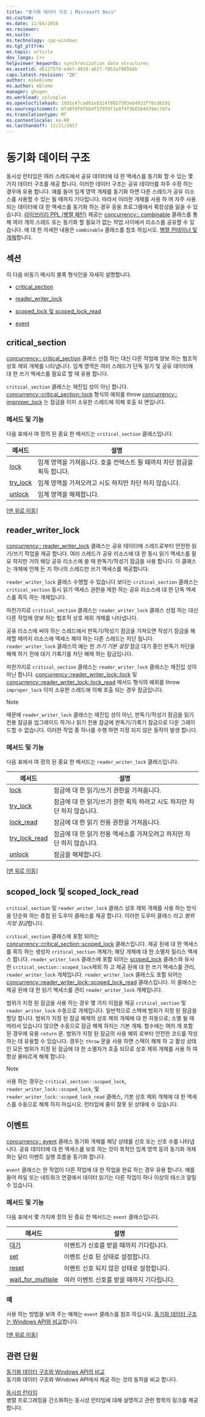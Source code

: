 ```yaml
---
title: "동기화 데이터 구조 | Microsoft Docs"
ms.custom: 
ms.date: 11/04/2016
ms.reviewer: 
ms.suite: 
ms.technology: cpp-windows
ms.tgt_pltfrm: 
ms.topic: article
dev_langs: C++
helpviewer_keywords: synchronization data structures
ms.assetid: d612757d-e4b7-4019-a627-f853af085b8b
caps.latest.revision: "26"
author: mikeblome
ms.author: mblome
manager: ghogen
ms.workload: cplusplus
ms.openlocfilehash: 1dd1c47cad01e0324f8027593eb4933f70cd6191
ms.sourcegitcommit: 8fa8fdf0fbb4f57950f1e8f4f9b81b4d39ec7d7a
ms.translationtype: MT
ms.contentlocale: ko-KR
ms.lasthandoff: 12/21/2017
---
```

# <a name="synchronization-data-structures"></a>동기화 데이터 구조
동시성 런타임은 여러 스레드에서 공유 데이터에 대 한 액세스를 동기화 할 수 있는 몇 가지 데이터 구조를 제공 합니다. 이러한 데이터 구조는 공유 데이터를 자주 수정 하는 경우에 유용 합니다. 예를 들어 임계 영역 개체를 동기화 하면 다른 스레드가 공유 리소스를 사용할 수 있는 될 때까지 기다립니다. 따라서 이러한 개체를 사용 하 여 자주 사용 되는 데이터에 대 한 액세스를 동기화 하는 경우 응용 프로그램에서 확장성을 잃을 수 있습니다. [라이브러리 PPL (병렬 패턴)](../../parallel/concrt/parallel-patterns-library-ppl.md) 제공는 [concurrency:: combinable](../../parallel/concrt/reference/combinable-class.md) 클래스를 통해 여러 개의 스레드 또는 동기화 할 필요가 없는 작업 사이에서 리소스를 공유할 수 있습니다. 에 대 한 자세한 내용은 `combinable` 클래스를 참조 하십시오. [병렬 컨테이너 및 개체](../../parallel/concrt/parallel-containers-and-objects.md)합니다.  
  
##  <a name="top"></a> 섹션  
 이 다음 비동기 메시지 블록 형식인을 자세히 설명합니다.  
  
-   [critical_section](#critical_section)  
  
-   [reader_writer_lock](#reader_writer_lock)  
  
-   [scoped_lock 및 scoped_lock_read](#scoped_lock)  
  
-   [event](#event)  
  
##  <a name="critical_section"></a>critical_section  
 [concurrency:: critical_section](../../parallel/concrt/reference/critical-section-class.md) 클래스 선점 하는 대신 다른 작업에 양보 하는 협조적 상호 제외 개체를 나타냅니다. 임계 영역은 여러 스레드가 단독 읽기 및 공유 데이터에 대 한 쓰기 액세스를 필요로 할 때 유용 합니다.  

 `critical_section` 클래스는 재진입 성이 아닌 합니다. [concurrency::critical_section::lock](reference/critical-section-class.md#lock) 형식의 예외를 throw [concurrency:: improper_lock](../../parallel/concrt/reference/improper-lock-class.md) 는 잠금을 이미 소유한 스레드에 의해 호출 되 면입니다.  


  
### <a name="methods-and-features"></a>메서드 및 기능  
 다음 표에서 여 정의 된 중요 한 메서드는 `critical_section` 클래스입니다.  
  
|메서드|설명|  
|------------|-----------------|  
|[lock](reference/critical-section-class.md#lock)|임계 영역을 가져옵니다. 호출 컨텍스트 될 때까지 차단 잠금을 획득 합니다.|  
|[try_lock](reference/critical-section-class.md#try_lock)|임계 영역을 가져오려고 시도 하지만 차단 하지 않습니다.|  
|[unlock](reference/critical-section-class.md#unlock)|임계 영역을 해제합니다.|  
  
 [[맨 위로 이동](#top)]  
  
##  <a name="reader_writer_lock"></a>reader_writer_lock  
 [concurrency:: reader_writer_lock](../../parallel/concrt/reference/reader-writer-lock-class.md) 클래스는 공유 데이터에 스레드로부터 안전한 읽기/쓰기 작업을 제공 합니다. 여러 스레드가 공유 리소스에 대 한 동시 읽기 액세스를 필요 하지만 거의 해당 공유 리소스에 쓸 때 판독기/작성기 잠금을 사용 합니다. 이 클래스는 개체에 언제 든 지 하나의 스레드만 쓰기 액세스를 제공합니다.  
  
 `reader_writer_lock` 클래스 수행할 수 있습니다 보다는 `critical_section` 클래스는 `critical_section` 동시 읽기 액세스 권한을 제한 하는 공유 리소스에 대 한 단독 액세스를 획득 하는 개체입니다.  
  
 마찬가지로 `critical_section` 클래스는 `reader_writer_lock` 클래스 선점 하는 대신 다른 작업에 양보 하는 협조적 상호 제외 개체를 나타냅니다.  
  
 공유 리소스에 써야 하는 스레드에서 판독기/작성기 잠금을 가져오면 작성기 잠금을 해제할 때까지 리소스에 액세스 해야 하는 다른 스레드는 차단 됩니다. `reader_writer_lock` 클래스의 예는 한 *쓰기 기본 설정* 잠금 대기 중인 판독기 차단을 해제 하기 전에 대기 기록기를 차단 해제 하는 잠금입니다.  
  
 마찬가지로 `critical_section` 클래스는 `reader_writer_lock` 클래스는 재진입 성이 아닌 합니다. [concurrency::reader_writer_lock::lock](reference/reader-writer-lock-class.md#lock) 및 [concurrency::reader_writer_lock::lock_read](reference/reader-writer-lock-class.md#lock_read) 메서드 형식의 예외를 throw `improper_lock` 이미 소유한 스레드에 의해 호출 되는 경우 잠금입니다.  


  
> [!NOTE]
>  때문에 `reader_writer_lock` 클래스는 재진입 성이 아닌, 판독기/작성기 잠금을 읽기 전용 잠금을 업그레이드 하거나 읽기 전용 잠금에 판독기/기록기 잠금으로 다운 그레이드할 수 없습니다. 이러한 작업 중 하나를 수행 하면 지정 되지 않은 동작이 발생 합니다.  
  
### <a name="methods-and-features"></a>메서드 및 기능  
 다음 표에서 여 정의 된 중요 한 메서드는 `reader_writer_lock` 클래스입니다.  
  
|메서드|설명|  
|------------|-----------------|  
|[lock](reference/reader-writer-lock-class.md#lock)|잠금에 대 한 읽기/쓰기 권한을 가져옵니다.|  
|[try_lock](reference/reader-writer-lock-class.md#try_lock)|잠금에 대 한 읽기/쓰기 권한 획득 하려고 시도 하지만 차단 하지 않습니다.|  
|[lock_read](reference/reader-writer-lock-class.md#lock_read)|잠금에 대 한 읽기 전용 권한을 가져옵니다.|  
|[try_lock_read](reference/reader-writer-lock-class.md#try_lock_read)|잠금에 대 한 읽기 전용 액세스를 가져오려고 하지만 차단 하지 않습니다.|  
|[unlock](reference/reader-writer-lock-class.md#unlock)|잠금을 해제합니다.|  
  
 [[맨 위로 이동](#top)]  
  
##  <a name="scoped_lock"></a>scoped_lock 및 scoped_lock_read  
 `critical_section` 및 `reader_writer_lock` 클래스 상호 제외 개체를 사용 하는 방식을 단순화 하는 중첩 된 도우미 클래스를 제공 합니다. 이러한 도우미 클래스 라고 *범위 지정 잠금*합니다.  
  
 `critical_section` 클래스에 포함 되어는 [concurrency::critical_section::scoped_lock](reference/critical-section-class.md#critical_section__scoped_lock_class) 클래스입니다. 제공 된에 대 한 액세스를 획득 하는 생성자 `critical_section` 개체가; 해당 개체에 대 한 소멸자 릴리스 액세스 합니다. `reader_writer_lock` 클래스에 포함 되어는 [scoped_lock](reference/reader-writer-lock-class.md#scoped_lock_class) 클래스와 유사한 `critical_section::scoped_lock`제외 하 고 제공 된에 대 한 쓰기 액세스를 관리, `reader_writer_lock` 개체입니다. `reader_writer_lock` 클래스도 포함 되어는 [concurrency::reader_writer_lock::scoped_lock_read](reference/reader-writer-lock-class.md#scoped_lock_read_class) 클래스입니다. 이 클래스는 제공 된에 대 한 읽기 액세스를 관리 `reader_writer_lock` 개체입니다.  

  
 범위가 지정 된 잠금을 사용 하는 경우 몇 가지 이점을 제공 `critical_section` 및 `reader_writer_lock` 수동으로 개체입니다. 일반적으로 스택에 범위가 지정 된 잠금을 할당 합니다. 범위가 지정 된 잠금 해제의 상호 제외 개체에 대 한 자동으로; 소멸 될 때 따라서 있습니다 않으면 수동으로 잠금 해제 하지는 기본 개체. 함수에는 여러 개 포함 된 경우에 유용 `return` 문. 범위가 지정 된 잠금의 사용 예외 로부터 안전한 코드를 작성 하는 데 유용할 수 있습니다. 경우는 `throw` 문을 사용 하면 스택이 해제 하 고 활성 상태인 모든 범위가 지정 된 잠금에 대 한 소멸자가 호출 되므로 상호 제외 개체를 사용 하 여 항상 올바르게 해제 합니다.  
  
> [!NOTE]
>  사용 하는 경우는 `critical_section::scoped_lock`, `reader_writer_lock::scoped_lock`, 및 `reader_writer_lock::scoped_lock_read` 클래스, 기본 상호 제외 개체에 대 한 액세스를 수동으로 해제 하지 마십시오. 런타임에 줄이 잘못 된 상태에 수 있습니다.  
  
##  <a name="event"></a>이벤트  
 [concurrency:: event](../../parallel/concrt/reference/event-class.md) 클래스 동기화 개체를 해당 상태를 신호 또는 신호 수를 나타냅니다. 공유 데이터에 대 한 액세스를 보호 하는 것이 목적인 임계 영역 등의 동기화 개체와는 달리 이벤트 실행 흐름을 동기화 합니다.  
  
 `event` 클래스는 한 작업이 다른 작업에 대 한 작업을 완료 하는 경우 유용 합니다. 예를 들어 파일 또는 네트워크 연결에서 데이터 읽기는 다른 작업이 하나 이상의 태스크 알릴 수 있습니다.  
  
### <a name="methods-and-features"></a>메서드 및 기능  
 다음 표에서 몇 가지에 정의 된 중요 한 메서드는 `event` 클래스입니다.  
  
|메서드|설명|  
|------------|-----------------|  
|[대기](reference/event-class.md#wait)|이벤트가 신호를 받을 때까지 기다립니다.|  
|[set](reference/event-class.md#set)|이벤트 신호 된 상태로 설정합니다.|  
|[reset](reference/event-class.md#reset)|이벤트 신호 되지 않은 상태로 설정합니다.|  
|[wait_for_multiple](reference/event-class.md#wait_for_multiple)|여러 이벤트 신호를 받을 때까지 기다립니다.|  

  
### <a name="example"></a>예  
 사용 하는 방법을 보여 주는 예제는 `event` 클래스를 참조 하십시오. [동기화 데이터 구조는 Windows API와 비교](../../parallel/concrt/comparing-synchronization-data-structures-to-the-windows-api.md)합니다.  
  
 [[맨 위로 이동](#top)]  
  
## <a name="related-sections"></a>관련 단원  
 [동기화 데이터 구조와 Windows API의 비교](../../parallel/concrt/comparing-synchronization-data-structures-to-the-windows-api.md)  
 동기화 데이터 구조와 Windows API에서 제공 하는 것의 동작을 비교 합니다.  
  
 [동시성 런타임](../../parallel/concrt/concurrency-runtime.md)  
 병렬 프로그래밍을 간소화하는 동시성 런타임에 대해 설명하고 관련 항목의 링크를 제공합니다.

